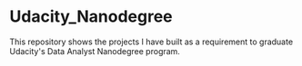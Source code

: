 # Udacity_Nanodegree
This repository shows the projects I have built as a requirement to graduate Udacity's Data Analyst Nanodegree program. 
